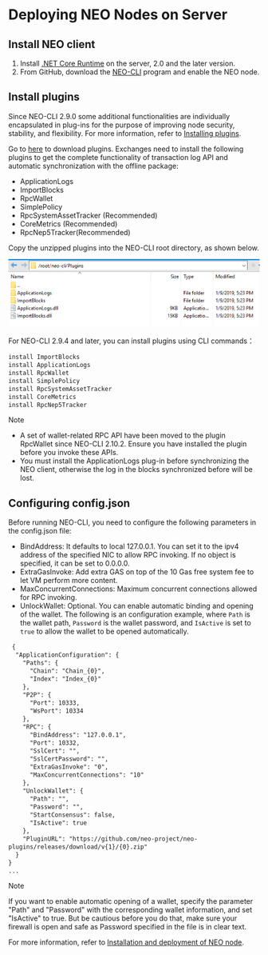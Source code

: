 # Deploying NEO Nodes on Server

## Install NEO client

1. Install [.NET Core Runtime](https://www.microsoft.com/net/download/core#/runtime) on the server, 2.0 and the later version.
2. From GitHub, download the [NEO-CLI](https://github.com/neo-project/neo-cli/releases) program and enable the NEO node.

## Install plugins

Since NEO-CLI 2.9.0 some additional functionalities are individually encapsulated in plug-ins for the purpose of improving node security, stability, and flexibility. For more information, refer to [Installing plugins](../../node/cli/setup.md).

Go to [here](https://github.com/neo-project/neo-plugins/releases/) to download plugins. Exchanges need to install the following plugins to get the complete functionality of transaction log API and automatic synchronization with the offline package:

- ApplicationLogs
- ImportBlocks
- RpcWallet
- SimplePolicy
- RpcSystemAssetTracker (Recommended)
- CoreMetrics (Recommended)
- RpcNep5Tracker(Recommended)

Copy the unzipped plugins into the NEO-CLI root directory, as shown below. 

![PluginsForExchange.png](../../assets/PluginsForExchange.png)

For NEO-CLI 2.9.4 and later, you can install plugins using CLI commands：

```
install ImportBlocks
install ApplicationLogs
install RpcWallet
install SimplePolicy
install RpcSystemAssetTracker
install CoreMetrics
install RpcNep5Tracker 
```

> [!Note]
>
> - A set of wallet-related RPC API have been moved to the plugin RpcWallet since NEO-CLI 2.10.2. Ensure you have installed the plugin before you invoke these APIs.
> - You must install the ApplicationLogs plug-in before synchronizing the NEO client, otherwise the log in the blocks synchronized before will be lost.

## Configuring config.json

Before running NEO-CLI, you need to configure the following parameters in the config.json file:

- BindAddress: It defaults to local 127.0.0.1. You can set it to the ipv4 address of the specified NIC to allow RPC invoking. If no object is specified, it can be set to 0.0.0.0. 
- ExtraGasInvoke: Add extra GAS on top of the 10 Gas free system fee to let VM perform more content.
- MaxConcurrentConnections: Maximum concurrent connections allowed for RPC invoking. 
- UnlockWallet: Optional. You can enable automatic binding and opening of the wallet. The following is an configuration example, where `Path` is the wallet path, `Password` is the wallet password, and `IsActive` is set to `true` to allow the wallet to be opened automatically. 

```
 {
  "ApplicationConfiguration": {
    "Paths": {
      "Chain": "Chain_{0}",
      "Index": "Index_{0}"
    },
    "P2P": {
      "Port": 10333,
      "WsPort": 10334
    },
    "RPC": {
      "BindAddress": "127.0.0.1",
      "Port": 10332,
      "SslCert": "",
      "SslCertPassword": "",
      "ExtraGasInvoke": "0",
      "MaxConcurrentConnections": "10"
    },
    "UnlockWallet": {
      "Path": "",
      "Password": "",
      "StartConsensus": false,
      "IsActive": true
    },
    "PluginURL": "https://github.com/neo-project/neo-plugins/releases/download/v{1}/{0}.zip"
  }
}
...
```

> [!Note]
>
> If you want to enable automatic opening of a wallet, specify the parameter "Path" and "Password" with the corresponding wallet information, and set "IsActive" to true. But be cautious before you do that, make sure your firewall is open and safe as Password specified in the file is in clear text.

For more information, refer to [Installation and deployment of NEO node](../../node/cli/setup.md).
